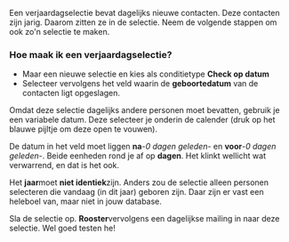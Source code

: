 Een verjaardagselectie bevat dagelijks nieuwe contacten. Deze contacten
zijn jarig. Daarom zitten ze in de selectie. Neem de volgende stappen om
ook zo'n selectie te maken.

### Hoe maak ik een verjaardagselectie?

-   Maar een nieuwe selectie en kies als conditietype **Check op datum**
-   Selecteer vervolgens het veld waarin de **geboortedatum** van de
    contacten ligt opgeslagen.

Omdat deze selectie dagelijks andere personen moet bevatten, gebruik je
een variabele datum. Deze selecteer je onderin de calender (druk op het
blauwe pijltje om deze open te vouwen).

De datum in het veld moet liggen **na**-*0 dagen geleden*- en
**voor**-*0 dagen geleden*-. Beide eenheden rond je af op **dagen**. Het
klinkt wellicht wat verwarrend, en dat is het ook.

Het **jaar**moet **niet identiek**zijn. Anders zou de selectie alleen
personen selecteren die vandaag (in dit jaar) geboren zijn. Daar zijn er
vast een heleboel van, maar niet in jouw database.

Sla de selectie op. **Rooster**vervolgens een dagelijkse mailing in naar
deze selectie. Wel goed testen he!
